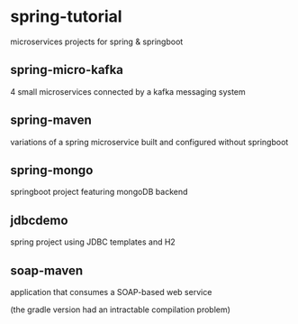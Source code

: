 # spring-tutorial
microservices projects for spring &amp; springboot

## spring-micro-kafka
4 small microservices connected by a kafka messaging system

## spring-maven
variations of a spring microservice built and configured without springboot 

## spring-mongo
springboot project featuring mongoDB backend

## jdbcdemo
spring project using JDBC templates and H2

## soap-maven
application that consumes a SOAP-based web service

(the gradle version had an intractable compilation problem)
